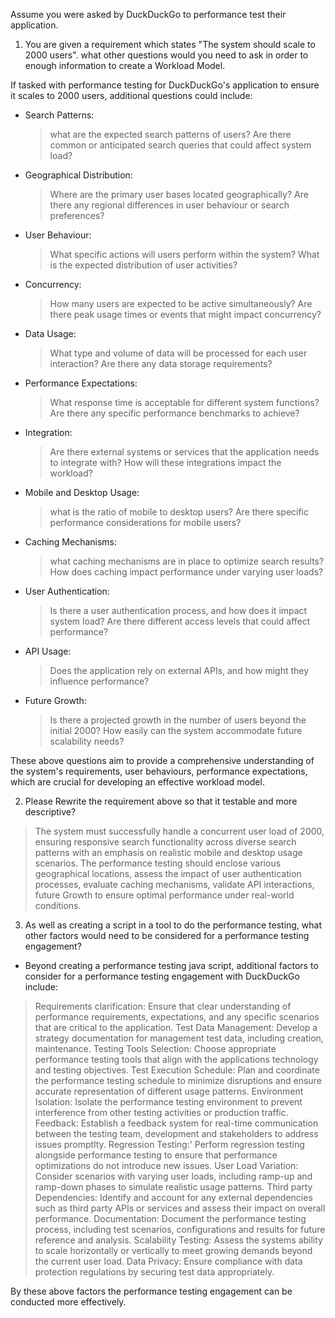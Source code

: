Assume you were asked by DuckDuckGo to performance test their application.
 1. You are given a requirement which states 
 "The system should scale to 2000 users".
 what other questions would you need to ask in order to enough information to create a Workload Model.

 If tasked with performance testing for DuckDuckGo's application to ensure it scales to 2000 users, additional questions could include:
 * Search Patterns:
    > what are the expected search patterns of users?
    >Are there common or anticipated search queries that could affect system load?
 * Geographical Distribution:
    > Where are the primary user bases located geographically?
    > Are there any regional differences in user behaviour or search preferences?
 * User Behaviour:
    > What specific actions will users perform within the system?
    > What is the expected distribution of user activities?
 * Concurrency:
    > How many users are expected to be active simultaneously?
    > Are there peak usage times or events that might impact concurrency?
 * Data Usage:
    > What type and volume of data will be processed for each user interaction?
    > Are there any data storage requirements?
 * Performance Expectations:
    > What response time is acceptable for different system functions?
    > Are there any specific performance benchmarks to achieve?
 * Integration:
    > Are there external systems or services that the application needs to integrate with?
    > How will these integrations impact the workload?
 * Mobile and Desktop Usage:
    > what is the ratio of mobile to desktop users?
    >Are there specific performance considerations for mobile users?
 * Caching Mechanisms:
    > what caching mechanisms are in place to optimize search results?
    > How does caching impact performance under varying user loads?
*  User Authentication:
    > Is there a user authentication process, and how does it impact system load?
    > Are there different access levels that could affect performance?
*  API Usage:
    > Does the application rely on external APIs, and how might they influence performance?
*  Future Growth:
    > Is there a projected growth in the number of users beyond the initial 2000?
    > How easily can the system accommodate future scalability needs?

These above questions aim to provide a comprehensive understanding of the system's requirements, user behaviours, performance expectations, which are crucial for developing an effective workload model.

2. Please Rewrite the requirement above so that it testable and more descriptive?
 > The system must successfully handle a concurrent user load of 2000, ensuring responsive search functionality across diverse search patterns with an emphasis on realistic mobile and desktop usage scenarios.
 > The performance testing should enclose various geographical locations, assess the impact of user authentication processes, evaluate caching mechanisms, validate API interactions, future Growth to ensure optimal performance under real-world conditions.

 3. As well as creating a script in a tool to do the performance testing, what other factors would need to be considered for a performance testing engagement?
 * Beyond creating a performance testing java script, additional factors to consider for a performance testing engagement with DuckDuckGo include:
  > Requirements clarification: 
  Ensure that clear understanding of performance requirements, expectations, and any specific scenarios that are critical to the application.
  > Test Data Management:
  Develop a strategy documentation for management test data, including creation, maintenance.
  > Testing Tools Selection:
  Choose appropriate performance testing tools that align with the applications technology and testing objectives.
  > Test Execution Schedule:
  Plan and coordinate the performance testing schedule to minimize disruptions and ensure accurate representation of different usage patterns.
  > Environment Isolation:
  Isolate the performance testing environment to prevent interference from other testing activities or production traffic.
  > Feedback:
  Establish a feedback system for real-time communication between the testing team, development and stakeholders to address issues promptlty.
  > Regression Testing:'
  Perform regression testing alongside performance testing to ensure that performance optimizations do not introduce new issues.
  > User Load Variation:
  Consider scenarios with varying user loads, including ramp-up and ramp-down phases to simulate realistic usage patterns.
  > Third party Dependencies:
  Identify and account for any external dependencies such as third party APIs or services and assess their impact on overall performance.
  > Documentation:
  Document the performance testing process, including test scenarios, configurations and results for future reference and analysis.
  > Scalability Testing:
  Assess the systems ability to scale horizontally or vertically to meet growing demands beyond the current user load.
  Data Privacy:
  Ensure compliance with data protection regulations by securing test data appropriately.

By these above factors the performance testing engagement can be conducted more effectively.
